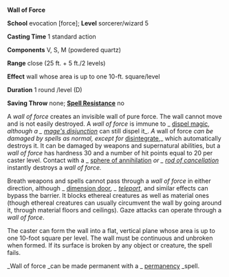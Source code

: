  **Wall of Force**

**School** evocation [force]; **Level** sorcerer/wizard 5

**Casting Time** 1 standard action

**Components** V, S, M (powdered quartz)

**Range** close (25 ft. + 5 ft./2 levels)

**Effect** wall whose area is up to one 10-ft. square/level

**Duration** 1 round /level (D)

**Saving Throw** none; **[Spell Resistance](../glossary.html#_spell-resistance)** no

A _wall of force_ creates an invisible wall of pure force. The wall cannot move and is not easily destroyed. A _wall of force_ is immune to _ [dispel magic](dispelMagic.html#_dispel-magic), _although a _ [mage's disjunction](mageSDisjunction.html#_mage-s-disjunction)_ can still dispel it_. _A_ wall of force _can be damaged by spells as normal, except for_ [disintegrate](disintegrate.html#_disintegrate),_ which automatically destroys it. It can be damaged by weapons and supernatural abilities, but a _wall of force_ has hardness 30 and a number of hit points equal to 20 per caster level. Contact with a _ [sphere of annihilation](../magicItems/artifacts.html#_sphere-of-annihilation) _or _ [rod of cancellation](../magicItems/rods.html#_rod-of-cancellation)_ instantly destroys a _wall of force._

Breath weapons and spells cannot pass through a _wall of force_ in either direction, although _ [dimension door](dimensionDoor.html#_dimension-door)_, _ [teleport](teleport.html#_teleport)_, and similar effects can bypass the barrier. It blocks ethereal creatures as well as material ones (though ethereal creatures can usually circumvent the wall by going around it, through material floors and ceilings). Gaze attacks can operate through a _wall of force_.

The caster can form the wall into a flat, vertical plane whose area is up to one 10-foot square per level. The wall must be continuous and unbroken when formed. If its surface is broken by any object or creature, the spell fails.

_Wall of force _can be made permanent with a _ [permanency](permanency.html#_permanency) _spell.

